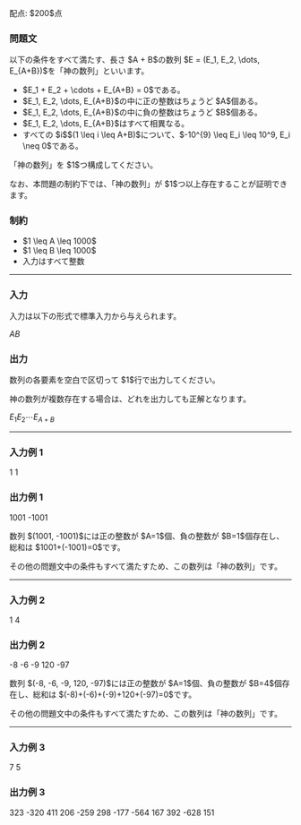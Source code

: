 
<div>

<span>

<span>

<p>
配点: $200$点
</p>

<div>

<section>

### **問題文**

<p>
以下の条件をすべて満たす、長さ $A + B$の数列 $E = (E_1, E_2, \dots, E_{A+B})$を「神の数列」といいます。
</p>

<ul>

<li>
$E_1 + E_2 + \cdots + E_{A+B} = 0$である。
</li>

<li>
$E_1, E_2, \dots, E_{A+B}$の中に正の整数はちょうど $A$個ある。
</li>

<li>
$E_1, E_2, \dots, E_{A+B}$の中に負の整数はちょうど $B$個ある。
</li>

<li>
$E_1, E_2, \dots, E_{A+B}$はすべて相異なる。
</li>

<li>
すべての $i$$(1 \leq i \leq A+B)$について、$-10^{9} \leq E_i \leq 10^9, E_i \neq 0$である。
</li>

</ul>

<p>
「神の数列」を $1$つ構成してください。
</p>

<p>
なお、本問題の制約下では、「神の数列」が $1$つ以上存在することが証明できます。
</p>

</section>

</div>

<div>

<section>

### **制約**

<ul>

<li>
$1 \leq A \leq 1000$
</li>

<li>
$1 \leq B \leq 1000$
</li>

<li>
入力はすべて整数
</li>

</ul>

</section>

</div>

---

<div>

<div>

<section>

### **入力**

<p>
入力は以下の形式で標準入力から与えられます。  
</p>

<div>

$A$$B$
</div>

</section>

</div>

<div>

<section>

### **出力**

<p>
数列の各要素を空白で区切って $1$行で出力してください。
</p>

<p>
神の数列が複数存在する場合は、どれを出力しても正解となります。
</p>

<div>

$E_1$$E_2$$\cdots$$E_{A+B}$
</div>

</section>

</div>

</div>

---

<div>

<section>

### **入力例 1**

<div>

1 1

</div>

</section>

</div>

<div>

<section>

### **出力例 1**

<div>

1001 -1001

</div>

<p>
数列 $(1001, -1001)$には正の整数が $A=1$個、負の整数が $B=1$個存在し、総和は $1001+(-1001)=0$です。
</p>

<p>
その他の問題文中の条件もすべて満たすため、この数列は「神の数列」です。
</p>

</section>

</div>

---

<div>

<section>

### **入力例 2**

<div>

1 4

</div>

</section>

</div>

<div>

<section>

### **出力例 2**

<div>

-8 -6 -9 120 -97

</div>

<p>
数列 $(-8, -6, -9, 120, -97)$には正の整数が $A=1$個、負の整数が $B=4$個存在し、総和は $(-8)+(-6)+(-9)+120+(-97)=0$です。
</p>

<p>
その他の問題文中の条件もすべて満たすため、この数列は「神の数列」です。
</p>

</section>

</div>

---

<div>

<section>

### **入力例 3**

<div>

7 5

</div>

</section>

</div>

<div>

<section>

### **出力例 3**

<div>

323 -320 411 206 -259 298 -177 -564 167 392 -628 151

</div>

</section>

</div>

</span>

</span>

</div>
